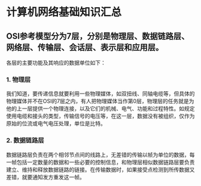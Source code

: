 # 计算机网络基础知识汇总
## OSI参考模型分为7层，分别是物理层、数据链路层、网络层、传输层、会话层、表示层和应用层。
  各层的主要功能及其响应的数据单位如下：
### 1. 物理层
  我们知道，要传递信息就要利用一些物理媒体，如双扭线、同轴电缆等，但具体的物理媒体并不在OSI的7层之内，有人把物理媒体当作第0层，物理层的任务就是为他的上一层提供一个物理连接，以及它们的机械、电气、功能和过程特性。如规定使用电缆和接头的类型，传输信号的电压等，在这一层，数据没有被组织，仅作为原始的位流或电气电压处理，单位是比特。
### 2. 数据链路层
  数据链路层负责在两个相邻节点间的线路上，无差错的传输以帧为单位的数据，每一帧包括一定数量的数据和一些必要的控制信息，和物理层相似数据链路层要负责建立、维持和释放数据链路的链接。在传输数据时，如果接受点检测到所传数据又差错，就要通知发方重发这一帧。
